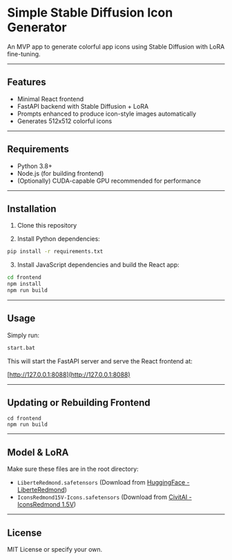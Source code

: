 # Simple Stable Diffusion Icon Generator

An MVP app to generate colorful app icons using Stable Diffusion with LoRA fine-tuning.

---

## Features
- Minimal React frontend
- FastAPI backend with Stable Diffusion + LoRA
- Prompts enhanced to produce icon-style images automatically
- Generates 512x512 colorful icons

---

## Requirements
- Python 3.8+
- Node.js (for building frontend)
- (Optionally) CUDA-capable GPU recommended for performance

---

## Installation

1. Clone this repository

2. Install Python dependencies:

```bash
pip install -r requirements.txt
```

3. Install JavaScript dependencies and build the React app:

```bash
cd frontend
npm install
npm run build
```

---

## Usage

Simply run:

```bash
start.bat
```

This will start the FastAPI server and serve the React frontend at:

[http://127.0.0.1:8088](http://127.0.0.1:8088)

---

## Updating or Rebuilding Frontend

```
cd frontend
npm run build
```

---

## Model & LoRA

Make sure these files are in the root directory:

- `LiberteRedmond.safetensors` (Download from [HuggingFace - LiberteRedmond](https://huggingface.co/artificialguybr/Liberte/tree/main))
- `IconsRedmond15V-Icons.safetensors` (Download from [CivitAI - IconsRedmond 1.5V](https://civitai.com/models/206191/iconsredmond-15v-app-icons-lora-for-sd-liberteredmond-sd-15))

---

## License

MIT License or specify your own.
